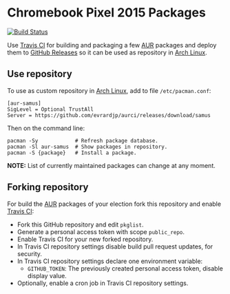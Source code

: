 # Chromebook Pixel 2015 Packages
[![Build Status](https://travis-ci.com/evrardjp/aurci.svg?branch=samus)](https://travis-ci.com/evrardjp/aurci)

Use [Travis CI](https://travis-ci.com/evrardjp/aurci) for building and packaging a few [AUR](https://aur.archlinux.org) packages and deploy them to [GitHub Releases](https://github.com/evrardjp/aurci/releases) so it can be used as repository in [Arch Linux](https://www.archlinux.org).

## Use repository

To use as custom repository in [Arch Linux](https://www.archlinux.org), add to file `/etc/pacman.conf`:

```
[aur-samus]
SigLevel = Optional TrustAll
Server = https://github.com/evrardjp/aurci/releases/download/samus
```

Then on the command line:

```
pacman -Sy            # Refresh package database.
pacman -Sl aur-samus  # Show packages in repository.
pacman -S {package}   # Install a package.
```

**NOTE:** List of currently maintained packages can change at any moment.

## Forking repository

For build the [AUR](https://aur.archlinux.org) packages of your election fork this repository and enable [Travis CI](https://travis-ci.com):

  - Fork this GitHub repository and edit `pkglist`.
  - Generate a personal access token with scope `public_repo`.
  - Enable Travis CI for your new forked repository.
  - In Travis CI repository settings disable build pull request updates, for security.
  - In Travis CI repository settings declare one environment variable:
    - `GITHUB_TOKEN`: The previously created personal access token, disable display value.
  - Optionally, enable a cron job in Travis CI repository settings.
